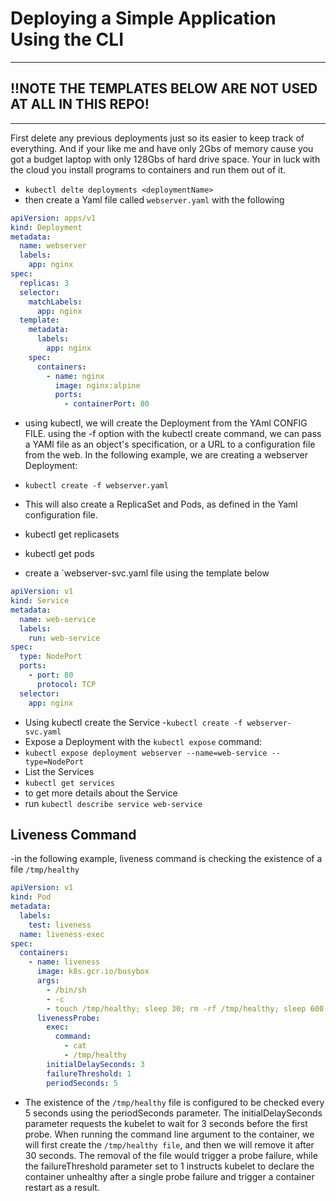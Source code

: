 # Deploying a Simple Application Using the CLI

---

## !!NOTE THE TEMPLATES BELOW ARE NOT USED AT ALL IN THIS REPO!

---

First delete any previous deployments just so its easier to keep track of everything.
And if your like me and have only 2Gbs of memory cause you got a budget laptop with only 128Gbs of hard drive space.
Your in luck with the cloud you install programs to containers and run them out of it.

- `kubectl delte deployments <deploymentName>`
- then create a Yaml file called `webserver.yaml` with the following

```yml
apiVersion: apps/v1
kind: Deployment
metadata:
  name: webserver
  labels:
    app: nginx
spec:
  replicas: 3
  selector:
    matchLabels:
      app: nginx
  template:
    metadata:
      labels:
        app: nginx
    spec:
      containers:
        - name: nginx
          image: nginx:alpine
          ports:
            - containerPort: 80
```

- using kubectl, we will create the Deployment from the YAml CONFIG FILE. using the -f option with the kubectl create command, we can pass a YAMl file as an object's specification, or a URL to a configuration file from the web. In the following example, we are creating a webserver Deployment:

- `kubectl create -f webserver.yaml`
- This will also create a ReplicaSet and Pods, as defined in the Yaml configuration file.
- kubectl get replicasets
- kubectl get pods

- create a `webserver-svc.yaml file using the template below

```yml
apiVersion: v1
kind: Service
metadata:
  name: web-service
  labels:
    run: web-service
spec:
  type: NodePort
  ports:
    - port: 80
      protocol: TCP
  selector:
    app: nginx
```

- Using kubectl create the Service -`kubectl create -f webserver-svc.yaml`
- Expose a Deployment with the `kubectl expose` command:
- `kubectl expose deployment webserver --name=web-service --type=NodePort`
- List the Services
- `kubectl get services`
- to get more details about the Service
- run `kubectl describe service web-service`

## Liveness Command

-in the following example, liveness command is checking the existence of a file `/tmp/healthy`

```yml
apiVersion: v1
kind: Pod
metadata:
  labels:
    test: liveness
  name: liveness-exec
spec:
  containers:
    - name: liveness
      image: k8s.gcr.io/busybox
      args:
        - /bin/sh
        - -c
        - touch /tmp/healthy; sleep 30; rm -rf /tmp/healthy; sleep 600
      livenessProbe:
        exec:
          command:
            - cat
            - /tmp/healthy
        initialDelaySeconds: 3
        failureThreshold: 1
        periodSeconds: 5
```

- The existence of the `/tmp/healthy` file is configured to be checked every 5 seconds using the periodSeconds parameter. The initialDelaySeconds parameter requests the kubelet to wait for 3 seconds before the first probe. When running the command line argument to the container, we will first create the `/tmp/healthy file`, and then we will remove it after 30 seconds. The removal of the file would trigger a probe failure, while the failureThreshold parameter set to 1 instructs kubelet to declare the container unhealthy after a single probe failure and trigger a container restart as a result.
